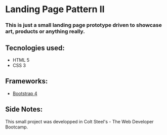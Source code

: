 # Landing Page Pattern II

### This is just a small landing page prototype driven to showcase art, products or anything really.

## Tecnologies used:

- HTML 5
- CSS 3

## Frameworks:

- [Bootstrap 4](https://getbootstrap.com/)

## Side Notes:

This small project was developped in Colt Steel's - The Web Developer Bootcamp.
